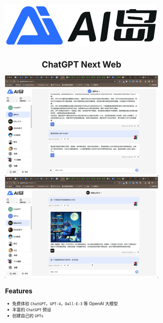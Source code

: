 <div align="center">
<img src="./docs/logo-light.png" alt="icon"/>

<h1 align="center">ChatGPT Next Web</h1>

![cover](./docs/cover1.png)
![cover](./docs/cover2.png)

</div>

## Features

- 免费体验 `ChatGPT`，`GPT-4`，`Dall·E-3` 等 OpenAI 大模型
- 丰富的 `ChatGPT` 预设
- 创建自己的 `GPTs`
